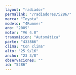 ```yaml
---
layout: "radiador"
permalink: "/radiadores/5286/"
marca: "Toyota"
modelo: "4Runner"
ano: "2009"
motor: "V6 4.0"
transmision: "Automática"
parte: "433866"
clima: "Con clima"
alto: "25 9/16"
ancho: "23 3/8"
observaciones: ""
id: "5286"
---
```


